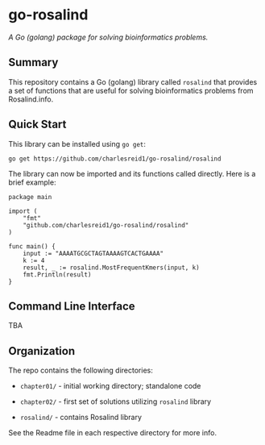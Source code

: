 # go-rosalind

_A Go (golang) package for solving bioinformatics problems._

## Summary

This repository contains a Go (golang) library called `rosalind`
that provides a set of functions that are useful for solving
bioinformatics problems from Rosalind.info.

## Quick Start

This library can be installed using `go get`:

```
go get https://github.com/charlesreid1/go-rosalind/rosalind
```

The library can now be imported and its functions called directly.
Here is a brief example:

```
package main

import (
    "fmt"
    "github.com/charlesreid1/go-rosalind/rosalind"
)

func main() {
    input := "AAAATGCGCTAGTAAAAGTCACTGAAAA"
    k := 4
    result, _ := rosalind.MostFrequentKmers(input, k)
    fmt.Println(result)
}
```

## Command Line Interface

TBA

## Organization

The repo contains the following directories:

* `chapter01/` - initial working directory; standalone code

* `chapter02/` - first set of solutions utilizing `rosalind` library

* `rosalind/` - contains Rosalind library

See the Readme file in each respective directory for more info.

